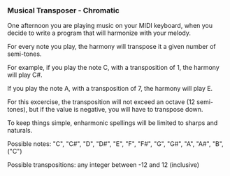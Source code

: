### Musical Transposer - Chromatic

One afternoon you are playing music on your MIDI keyboard, when you decide to write a program that will harmonize with your melody. 

For every note you play, the harmony will transpose it a given number of semi-tones. 

For example, if you play the note C, with a transposition of 1, the harmony will play C#. 

If you play the note A, with a transposition of 7, the harmony will play E. 

For this excercise, the transposition will not exceed an octave (12 semi-tones), but if the value is negative, you will have to transpose down. 

To keep things simple, enharmonic spellings will be limited to sharps and naturals.

Possible notes: "C", "C#", "D", "D#", "E", "F", "F#", "G", "G#", "A", "A#", "B", ("C")

Possible transpositions: any integer between -12 and 12 (inclusive)

